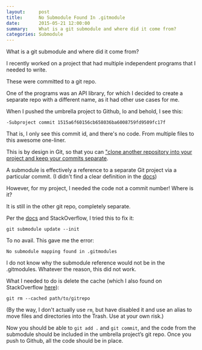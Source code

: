 ```yaml
---
layout:     post
title:      No Submodule Found In .gitmodule
date:       2015-05-21 12:00:00
summary:    What is a git submodule and where did it come from?
categories: Submodule
---
```

What is a git submodule and where did it come from?

I recently worked on a project that had multiple independent programs that I needed to write.

These were committed to a git repo.

One of the programs was an API library, for which I decided to create a separate repo with a different name,
as it had other use cases for me.

When I pushed the umbrella project to Github, lo and behold, I see this:

    -Subproject commit 1515a6f60156cb658036ba6008759fd9509fc17f

That is, I only see this commit id, and there's no code. From multiple files to this awesome
one-liner.

This is by design in Git, so that you can ["clone another repository into your project and keep your commits separate](https://git-scm.com/book/en/v2/Git-Tools-Submodules).

A submodule is effectively a reference to a separate Git project via a particular commit. (I didn't find a clear definition in the [docs](http://git-scm.com/docs/git-submodule))

However, for my project, I needed the code not a commit number! Where is it?

It is still in the other git repo, completely separate.

Per the [docs](http://git-scm.com/docs/git-submodule) and StackOverflow, I tried this to fix it:

    git submodule update --init

To no avail. This gave me the error:

    No submodule mapping found in .gitmodules

I do not know why the submodule reference would not be in the .gitmodules. Whatever the reason, this did not work.

What I needed to do is delete the cache (which I also found on StackOverflow [here](http://stackoverflow.com/a/13394710)):

    git rm --cached path/to/gitrepo

(By the way, I don't actually use `rm`, but have disabled it and use an alias to move files and directories into the Trash.
Use at your own risk.)

Now you should be able to `git add .` and `git commit`, and the code from the submodule should be included in the umbrella project’s git repo.
Once you push to Github, all the code should be in place.









